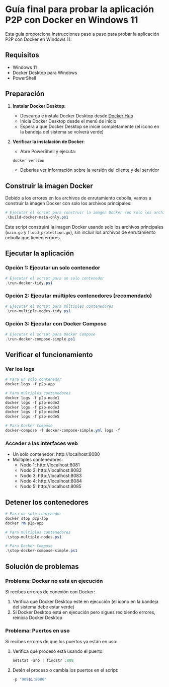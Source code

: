 # Guía final para probar la aplicación P2P con Docker en Windows 11

Esta guía proporciona instrucciones paso a paso para probar la aplicación P2P con Docker en Windows 11.

## Requisitos

- Windows 11
- Docker Desktop para Windows
- PowerShell

## Preparación

1. **Instalar Docker Desktop**:
   - Descarga e instala Docker Desktop desde [Docker Hub](https://www.docker.com/products/docker-desktop)
   - Inicia Docker Desktop desde el menú de inicio
   - Espera a que Docker Desktop se inicie completamente (el icono en la bandeja del sistema se volverá verde)

2. **Verificar la instalación de Docker**:
   - Abre PowerShell y ejecuta:
   ```powershell
   docker version
   ```
   - Deberías ver información sobre la versión del cliente y del servidor

## Construir la imagen Docker

Debido a los errores en los archivos de enrutamiento cebolla, vamos a construir la imagen Docker con solo los archivos principales:

```powershell
# Ejecutar el script para construir la imagen Docker con solo los archivos principales
.\build-docker-main-only.ps1
```

Este script construirá la imagen Docker usando solo los archivos principales (`main.go` y `flood_protection.go`), sin incluir los archivos de enrutamiento cebolla que tienen errores.

## Ejecutar la aplicación

### Opción 1: Ejecutar un solo contenedor

```powershell
# Ejecutar el script para un solo contenedor
.\run-docker-tidy.ps1
```

### Opción 2: Ejecutar múltiples contenedores (recomendado)

```powershell
# Ejecutar el script para múltiples contenedores
.\run-multiple-nodes-tidy.ps1
```

### Opción 3: Ejecutar con Docker Compose

```powershell
# Ejecutar el script para Docker Compose
.\run-docker-compose-simple.ps1
```

## Verificar el funcionamiento

### Ver los logs

```powershell
# Para un solo contenedor
docker logs -f p2p-app

# Para múltiples contenedores
docker logs -f p2p-node1
docker logs -f p2p-node2
docker logs -f p2p-node3
docker logs -f p2p-node4
docker logs -f p2p-node5

# Para Docker Compose
docker-compose -f docker-compose-simple.yml logs -f
```

### Acceder a las interfaces web

- Un solo contenedor: http://localhost:8080
- Múltiples contenedores:
  - Nodo 1: http://localhost:8081
  - Nodo 2: http://localhost:8082
  - Nodo 3: http://localhost:8083
  - Nodo 4: http://localhost:8084
  - Nodo 5: http://localhost:8085

## Detener los contenedores

```powershell
# Para un solo contenedor
docker stop p2p-app
docker rm p2p-app

# Para múltiples contenedores
.\stop-multiple-nodes.ps1

# Para Docker Compose
.\stop-docker-compose-simple.ps1
```

## Solución de problemas

### Problema: Docker no está en ejecución

Si recibes errores de conexión con Docker:

1. Verifica que Docker Desktop esté en ejecución (el icono en la bandeja del sistema debe estar verde)
2. Si Docker Desktop está en ejecución pero sigues recibiendo errores, reinicia Docker Desktop

### Problema: Puertos en uso

Si recibes errores de que los puertos ya están en uso:

1. Verifica qué proceso está usando el puerto:
   ```powershell
   netstat -ano | findstr :808
   ```

2. Detén el proceso o cambia los puertos en el script:
   ```powershell
   -p "909$i:8080"
   ```
